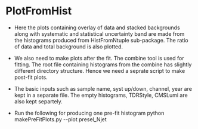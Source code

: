 
# PlotFromHist

* Here the plots containing overlay of data and stacked backgrounds
along with systematic and statistical uncertainty band are made
from the histograms produced from HistFromNtuple sub-package. The
ratio of data and total background is also plotted.

* We also need to make plots after the fit. The combine tool is
used for fitting. The root file containing histograms from the 
combine has slightly different directory structure. Hence we need
a seprate script to make post-fit plots.

* The basic inputs such as sample name, syst up/down, channel, year
are kept in a separate file. The empty histograms, TDRStyle, CMSLumi
are also kept separtely.

* Run the following for producing one pre-fit histogram
python makePreFitPlots.py --plot presel_Njet 

